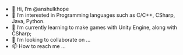 - 👋 Hi, I’m @anshulkhope
- 👀 I’m interested in Programming languages such as C/C++, CSharp, Java, Python.
- 🌱 I’m currently learning to make games with Unity Engine, along with CSharp;
- 💞️ I’m looking to collaborate on ...
- 📫 How to reach me ...

<!---
anshulkhope/anshulkhope is a ✨ special ✨ repository because its `README.md` (this file) appears on your GitHub profile.
You can click the Preview link to take a look at your changes.
--->
